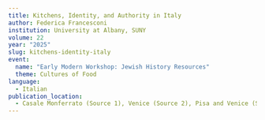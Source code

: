 ```yaml
---
title: Kitchens, Identity, and Authority in Italy
author: Federica Francesconi
institution: University at Albany, SUNY
volume: 22
year: "2025"
slug: kitchens-identity-italy
event:
  name: "Early Modern Workshop: Jewish History Resources"
  theme: Cultures of Food
language:
  - Italian
publication_location:
  - Casale Monferrato (Source 1), Venice (Source 2), Pisa and Venice (Source 3)
---
```

